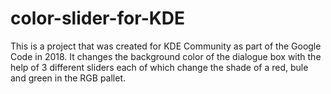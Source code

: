 # color-slider-for-KDE
This is a project that was created for KDE Community as part of the Google Code in 2018. It changes the background color of the dialogue box with the help of 3 different sliders each of which change the shade of a red, bule and green in the RGB pallet.
